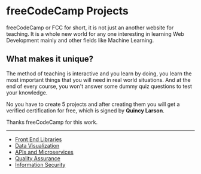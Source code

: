 # freeCodeCamp Projects

freeCodeCamp or FCC for short, it is not just an another website for teaching.
It is a whole new world for any one interesting in learning Web Development mainly and other fields like Machine Learning.

## What makes it unique?

The method of teaching is interactive and you learn by doing, you learn the most important things that you will need in real world situations.
And at the end of every course, you won't answer some dummy quiz questions to test your knowledge.

No you have to create 5 projects and after creating them you will get a verified certification for free, which is signed by **Quincy Larson**.

Thanks freeCodeCamp for this work.

---

- [Front End Libraries](https://github.com/HOuadhour/FCC-Projects/tree/main/Front%20End%20Libraries%20Projects)
- [Data Visualization](https://github.com/HOuadhour/FCC-Projects/tree/main/Data%20Visualization%20Projects)
- [APIs and Microservices](https://github.com/HOuadhour/FCC-Projects/tree/main/APIs%20and%20Microservices%20Projects)
- [Quality Assurance](https://github.com/HOuadhour/FCC-Projects/tree/main/Quality%20Assurance%20Projects)
- [Information Security](https://github.com/HOuadhour/FCC-Projects/tree/main/Information%20Security%20Projects)
